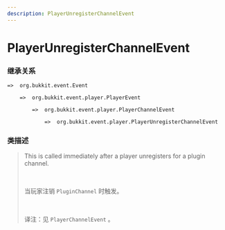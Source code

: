```yaml
---
description: PlayerUnregisterChannelEvent
---
```


# PlayerUnregisterChannelEvent

### 继承关系

    =>  org.bukkit.event.Event

        =>  org.bukkit.event.player.PlayerEvent

            =>  org.bukkit.event.player.PlayerChannelEvent

                =>  org.bukkit.event.player.PlayerUnregisterChannelEvent

### 类描述

> This is called immediately after a player unregisters for a plugin channel.
> 
> <br>
> 
> 当玩家注销 `PluginChannel` 时触发。
> 
> <br>
> 
> 译注：见 `PlayerChannelEvent` 。